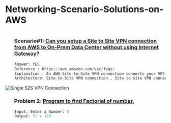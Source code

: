 # Networking-Scenario-Solutions-on-AWS

### <h1 align="center"></h1>
### <ol>Scenario#1: <a href="https://docs.aws.amazon.com/vpn/latest/s2svpn/Examples.html">**Can you setup a Site to Site VPN connection from AWS to On-Prem Data Center without using Internet Gateway?**</a></ol>
```python
    Answer: YES
    Reference : https://aws.amazon.com/vpc/faqs/
    Explanation : An AWS Site-to-Site VPN connection connects your VPC to your datacenter. Amazon supports Internet Protocol Security (IPSec) VPN connections. Data transferred between your VPC and datacenter routes over an encrypted VPN connection to help maintain the confidentiality and integrity of data in transit. An internet gateway is not required to establish an AWS Site-to-Site VPN connection. 
    Architecture: Site-to-Site VPN connection , Site-to-Site VPN connection with a transit gateway
```
![Single S2S VPN Connection](https://docs.aws.amazon.com/images/vpn/latest/s2svpn/images/vpn-basic-diagram.png)

### <ol>Problem 2: <a href="https://github.com/Iamtripathisatyam/100_Days_Code_Challenge/blob/main/DAYS/Day1/Factorial_Of_Number.py">**Program to find Factorial of number.**</a></ol>
```python
    Input: Enter a Number: 5
    Output: 5! = 120
```
